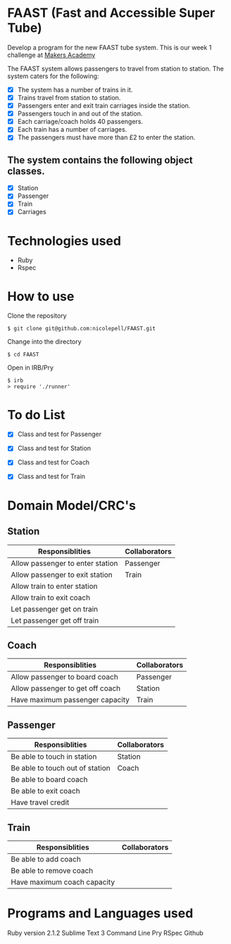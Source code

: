 FAAST (Fast and Accessible Super Tube)
=================

Develop a program for the new FAAST tube system. This is our week 1 challenge at [Makers Academy](https://www.makersacademy.com)

The FAAST system allows passengers to travel from station to station. The system caters for the following:

- [x] The system has a number of trains in it.
- [x] Trains travel from station to station.
- [x] Passengers enter and exit train carriages inside the station.
- [x] Passengers touch in and out of the station.
- [x] Each carriage/coach holds 40 passengers.
- [x] Each train has a number of carriages.
- [x] The passengers must have more than £2 to enter the station.

The system contains the following object classes.
-----
- [x] Station
- [x] Passenger
- [x] Train
- [x] Carriages

Technologies used
=================
- Ruby
- Rspec

How to use
==========
Clone the repository
```shell
$ git clone git@github.com:nicolepell/FAAST.git
```

Change into the directory
```shell
$ cd FAAST
```

Open in IRB/Pry
```shell
$ irb
> require './runner'
```

To do List
===========
- [x] Class and test for Passenger
- [x] Class and test for Station
- [x] Class and test for Coach
- [x] Class and test for Train


Domain Model/CRC's
==================

Station
-------
Responsiblities|Collaborators
---------------|-------------
Allow passenger to enter station | Passenger
Allow passenger to exit station | Train  
Allow train to enter station |
Allow train to exit coach |
Let passenger get on train |
Let passenger get off train |

Coach
-----
Responsiblities|Collaborators
---------------|-------------
Allow passenger to board coach | Passenger
Allow passenger to get off coach | Station
Have maximum passenger capacity | Train

Passenger
---------
Responsiblities|Collaborators
---------------|-------------
Be able to touch in station | Station
Be able to touch out of station | Coach
Be able to board coach |
Be able to exit coach |
Have travel credit |

Train
------
Responsiblities|Collaborators
---------------|-------------
Be able to add coach |
Be able to remove coach |
Have maximum coach capacity |

Programs and Languages used
============================
Ruby version 2.1.2
Sublime Text 3
Command Line
Pry
RSpec
Github
